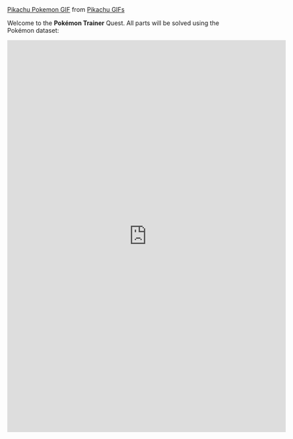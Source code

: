 <div class="tenor-gif-embed" data-postid="15307851" data-share-method="host" data-width="100%" data-aspect-ratio="1.7978339350180503"><a href="https://tenor.com/view/pikachu-pokemon-happy-many-pikachus-celebrating-gif-15307851">Pikachu Pokemon GIF</a> from <a href="https://tenor.com/search/pikachu-gifs">Pikachu GIFs</a></div><script type="text/javascript" async src="https://tenor.com/embed.js"></script>

Welcome to the **Pokémon Trainer** Quest. All parts will be solved using the Pokémon dataset: 
<p align="center">
  <iframe src="https://docs.google.com/forms/d/e/1FAIpQLSfk2NOf0c1TbPgwz1228WEwq3Kh5jEY0dkLkD3nmX-rhLdYwQ/viewform?embedded=true" width="640" height="900" frameborder="0" marginheight="0" marginwidth="0">Loading…</iframe>
</p>
